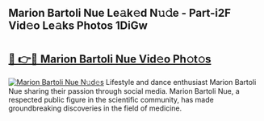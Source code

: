 ## Marion Bartoli Nue Le𝚊k𝚎d N𝚞𝚍e - Part-i2F Vid𝚎o Le𝚊ks Photos 1DiGw

# <h2><a href="http://fbasx94.evod.top/?m=Marion+Bartoli+Nue">🔗 👉🔴 Marion Bartoli Nue Vid𝚎o Ph𝚘t𝚘s</a></h2>

[![Marion Bartoli Nue N𝚞d𝚎s](https://i.imgur.com/8V9OHl7.gif)](http://fbasx94.evod.top/?m=Marion+Bartoli+Nue)
Lifestyle and dance enthusiast Marion Bartoli Nue sharing their passion through social media. Marion Bartoli Nue, a respected public figure in the scientific community, has made groundbreaking discoveries in the field of medicine. 
